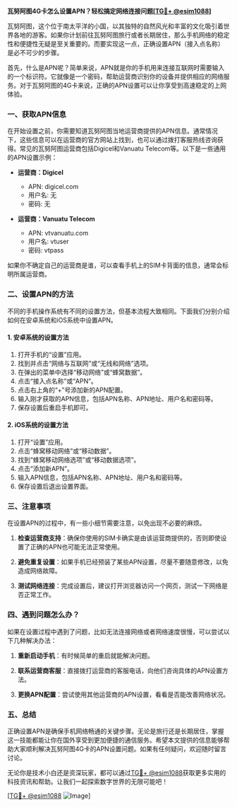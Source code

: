 **瓦努阿图4G卡怎么设置APN？轻松搞定网络连接问题[[TG💪+ @esim1088](https://t.me/s/esim1088)]**

瓦努阿图，这个位于南太平洋的小国，以其独特的自然风光和丰富的文化吸引着世界各地的游客。如果你计划前往瓦努阿图旅行或者长期居住，那么手机网络的稳定性和便捷性无疑是至关重要的。而要实现这一点，正确设置APN（接入点名称）是必不可少的步骤。

首先，什么是APN呢？简单来说，APN就是你的手机用来连接互联网时需要输入的一个标识符。它就像是一个密码，帮助运营商识别你的设备并提供相应的网络服务。对于瓦努阿图的4G卡来说，正确的APN设置可以让你享受到高速稳定的上网体验。

### **一、获取APN信息**

在开始设置之前，你需要知道瓦努阿图当地运营商提供的APN信息。通常情况下，这些信息可以在运营商的官方网站上找到，也可以通过拨打客服热线咨询获得。常见的瓦努阿图运营商包括Digicel和Vanuatu Telecom等。以下是一些通用的APN设置示例：

- **运营商：Digicel**
  - APN: digicel.com
  - 用户名: 无
  - 密码: 无

- **运营商：Vanuatu Telecom**
  - APN: vtvanuatu.com
  - 用户名: vtuser
  - 密码: vtpass

如果你不确定自己的运营商是谁，可以查看手机上的SIM卡背面的信息，通常会标明所属运营商。

### **二、设置APN的方法**

不同的手机操作系统有不同的设置方法，但基本流程大致相同。下面我们分别介绍如何在安卓系统和iOS系统中设置APN。

#### **1. 安卓系统的设置方法**

1. 打开手机的“设置”应用。
2. 找到并点击“网络与互联网”或“无线和网络”选项。
3. 在弹出的菜单中选择“移动网络”或“蜂窝数据”。
4. 点击“接入点名称”或“APN”。
5. 点击右上角的“+”号添加新的APN配置。
6. 输入刚才获取的APN信息，包括APN名称、APN地址、用户名和密码等。
7. 保存设置后重启手机即可。

#### **2. iOS系统的设置方法**

1. 打开“设置”应用。
2. 点击“蜂窝移动网络”或“移动数据”。
3. 找到“蜂窝移动网络选项”或“移动数据选项”。
4. 点击“添加新APN”。
5. 输入APN信息，包括APN名称、APN地址、用户名和密码等。
6. 保存设置后退出设置界面。

### **三、注意事项**

在设置APN的过程中，有一些小细节需要注意，以免出现不必要的麻烦。

1. **检查运营商支持**：确保你使用的SIM卡确实是由该运营商提供的，否则即使设置了正确的APN也可能无法正常使用。
   
2. **避免重复设置**：如果手机已经预装了某些APN设置，尽量不要随意修改，以免造成网络故障。

3. **测试网络连接**：完成设置后，建议打开浏览器访问一个网页，测试一下网络是否正常工作。

### **四、遇到问题怎么办？**

如果在设置过程中遇到了问题，比如无法连接网络或者网络速度很慢，可以尝试以下几种解决办法：

1. **重新启动手机**：有时候简单的重启就能解决问题。
   
2. **联系运营商客服**：直接拨打运营商的客服电话，向他们咨询具体的APN设置方法。
   
3. **更换APN配置**：尝试使用其他运营商的APN设置，看看是否能改善网络状况。

### **五、总结**

正确设置APN是确保手机网络畅通的关键步骤。无论是旅行还是长期居住，掌握这一技能都能让你在国外享受到更加便捷的通信服务。希望本文提供的信息能够帮助大家顺利解决瓦努阿图4G卡的APN设置问题。如果有任何疑问，欢迎随时留言讨论。

无论你是技术小白还是资深玩家，都可以通过[TG💪+ @esim1088](https://t.me/s/esim1088)获取更多实用的科技资讯和帮助。让我们一起探索数字世界的无限可能吧！

[[TG💪+ @esim1088](https://t.me/s/esim1088) ![Image](https://i.postimg.cc/4NQfJmqS/Snipaste-2025-05-13-00-14-12.png)]